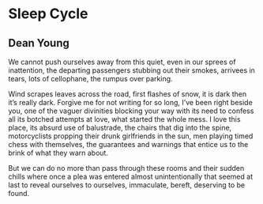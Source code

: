 # Sleep Cycle
## Dean Young
We cannot push ourselves away
from this quiet, even in our sprees
of inattention, the departing passengers
stubbing out their smokes, arrivees in tears,
lots of cellophane, the rumpus over parking.

Wind scrapes leaves across the road,
first flashes of snow, it is dark then
it’s really dark. Forgive me for not
writing for so long, I’ve been
right beside you, one of the vaguer
divinities blocking your way with its need
to confess all its botched attempts at love,
what started the whole mess. I love this place,
its absurd use of balustrade, the chairs
that dig into the spine, motorcyclists
propping their drunk girlfriends in the sun,
men playing timed chess with themselves,
the guarantees and warnings that entice us
to the brink of what they warn about.

But we can do no more than pass through
these rooms and their sudden chills
where once a plea was entered almost
unintentionally that seemed at last
to reveal ourselves to ourselves,
immaculate, bereft, deserving to be found.